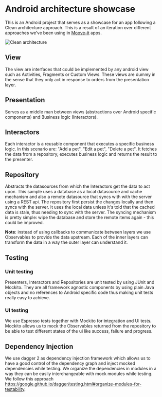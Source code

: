 # Android architecture showcase
This is an Android project that serves as a showcase for an app following a Clean architecture approach. This is a result of an iteration over different approaches we've been using in [Moove-it](http://www.moove-it.com) apps.

![Clean architecture](https://cdn-images-1.medium.com/max/800/1*evhm4LZIorMYVAh54cJ1Ig.png)


## View
The view are interfaces that could be implemented by any android view such as Activities, Fragments or Custom Views. These views are dummy in the sense that they only act in response to orders from the presentation layer.
## Presentation
Serves as a middle man between views (abstractions over Android specific components) and Business logic (Interactors).
## Interactors
Each interactor is a reusable component that executes a specific business logic. In this scenario are: "Add a pet", "Edit a pet", "Delete a pet". It fetches the data from a repository, executes business logic and returns the result to the presenter.
## Repository
Abstracts the datasources from which the Interactors get the data to act upon. This sample uses a database as a local datasource and cache mechanism and also a remote datasource that syncs with with the server using a REST api.
The repository first persist the changes locally and then syncs with the server. It uses the local data unless it's told that the cached data is stale, thus needing to sync with the server. The syncing mechanism is pretty simple: wipe the database and store the remote items again - this could be improved. 

**Note:** instead of using callbacks to communicate between layers we use Observables to provide the data upstream. Each of the inner layers can transform the data in a way the outer layer can understand it.

## Testing

### Unit testing
Presenters, Interactors and Repositories are unit tested by using JUnit and Mockito. 
They are all framework agnostic components by using plain Java objects and no references to Android specific code thus making unit tests really easy to achieve.

### UI testing
We use Espresso tests together with Mockito for integration and UI tests. Mockito allows us to mock the Observables returned from the repository to be able to test different states of the ui like success, failure and progress.

## Dependency Injection
We use dagger 2 as dependency injection framework which allows us to have a good control of the dependency graph and inject mocked dependencies while testing.
We organize the dependencies in modules in a way they can be easily interchangeable with mock modules while testing. We follow this approach https://google.github.io/dagger/testing.html#organize-modules-for-testability.
